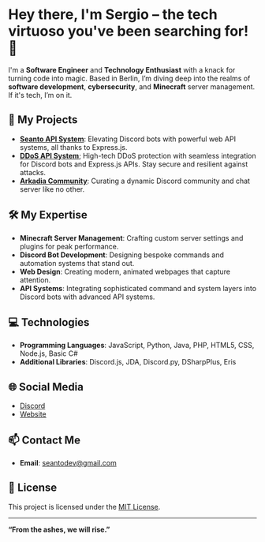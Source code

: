 # Hey there, I'm Sergio – the tech virtuoso you've been searching for! 👋

I'm a **Software Engineer** and **Technology Enthusiast** with a knack for turning code into magic. Based in Berlin, I’m diving deep into the realms of **software development**, **cybersecurity**, and **Minecraft** server management. If it's tech, I’m on it.

## 🚀 My Projects

- **[Seanto API System](https://seanto.pro)**: Elevating Discord bots with powerful web API systems, all thanks to Express.js.
- **[DDoS API System](https://ddos-guard.com.tr)**; High-tech DDoS protection with seamless integration for Discord bots and Express.js APIs. Stay secure and resilient against attacks.
- **[Arkadia Community](https://discord.gg/the100)**: Curating a dynamic Discord community and chat server like no other.

## 🛠️ My Expertise

- **Minecraft Server Management**: Crafting custom server settings and plugins for peak performance.
- **Discord Bot Development**: Designing bespoke commands and automation systems that stand out.
- **Web Design**: Creating modern, animated webpages that capture attention.
- **API Systems**: Integrating sophisticated command and system layers into Discord bots with advanced API systems.

## 💻 Technologies

- **Programming Languages**: JavaScript, Python, Java, PHP, HTML5, CSS, Node.js, Basic C#
- **Additional Libraries**: Discord.js, JDA, Discord.py, DSharpPlus, Eris

## 🌐 Social Media

- [Discord](https://discord.com/users/930886031824281651)
- [Website](https://seanto.pro)

## 📫 Contact Me

- **Email**: seantodev@gmail.com

## 📜 License

This project is licensed under the [MIT License](LICENSE).

---

**“From the ashes, we will rise.”**
